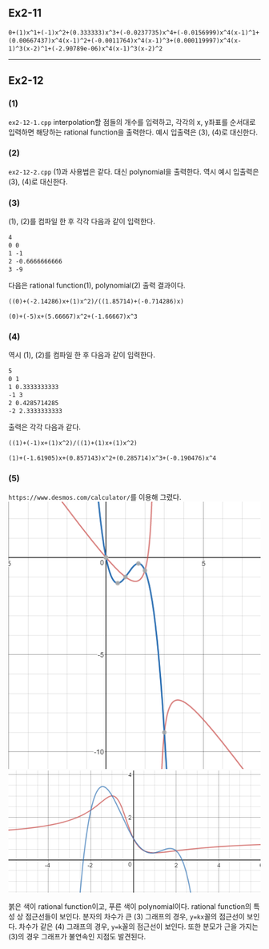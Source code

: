 ## Ex2-11
```
0+(1)x^1+(-1)x^2+(0.333333)x^3+(-0.0237735)x^4+(-0.0156999)x^4(x-1)^1+(0.00667437)x^4(x-1)^2+(-0.0011764)x^4(x-1)^3+(0.000119997)x^4(x-1)^3(x-2)^1+(-2.90789e-06)x^4(x-1)^3(x-2)^2
```

---

## Ex2-12

### (1)
`ex2-12-1.cpp`
interpolation할 점들의 개수를 입력하고, 각각의 x, y좌표를 순서대로 입력하면 해당하는 rational function을 출력한다. 예시 입출력은 (3), (4)로 대신한다.

### (2)
`ex2-12-2.cpp`
(1)과 사용법은 같다. 대신 polynomial을 출력한다. 역시 예시 입출력은 (3), (4)로 대신한다.

### (3)
(1), (2)를 컴파일 한 후 각각 다음과 같이 입력한다.
```
4
0 0
1 -1
2 -0.6666666666
3 -9
```

다음은 rational function(1), polynomial(2) 출력 결과이다.
```
((0)+(-2.14286)x+(1)x^2)/((1.85714)+(-0.714286)x)
```
```
(0)+(-5)x+(5.66667)x^2+(-1.66667)x^3
```

### (4)
역시 (1), (2)를 컴파일 한 후 다음과 같이 입력한다.
```
5
0 1
1 0.3333333333
-1 3
2 0.4285714285
-2 2.3333333333
```

출력은 각각 다음과 같다.
```
((1)+(-1)x+(1)x^2)/((1)+(1)x+(1)x^2)
```
```
(1)+(-1.61905)x+(0.857143)x^2+(0.285714)x^3+(-0.190476)x^4
```

### (5)
`https://www.desmos.com/calculator/`를 이용해 그렸다.
![ex2-12-5-1](images/ex2-12-5-1.jpg)
![ex2-12-5-2](images/ex2-12-5-2.jpg)

붉은 색이 rational function이고, 푸른 색이 polynomial이다.
rational function의 특성 상 점근선들이 보인다.
분자의 차수가 큰 (3) 그래프의 경우, `y=kx`꼴의 점근선이 보인다.
차수가 같은 (4) 그래프의 경우, `y=k`꼴의 점근선이 보인다.
또한 분모가 근을 가지는 (3)의 경우 그래프가 불연속인 지점도 발견된다.
